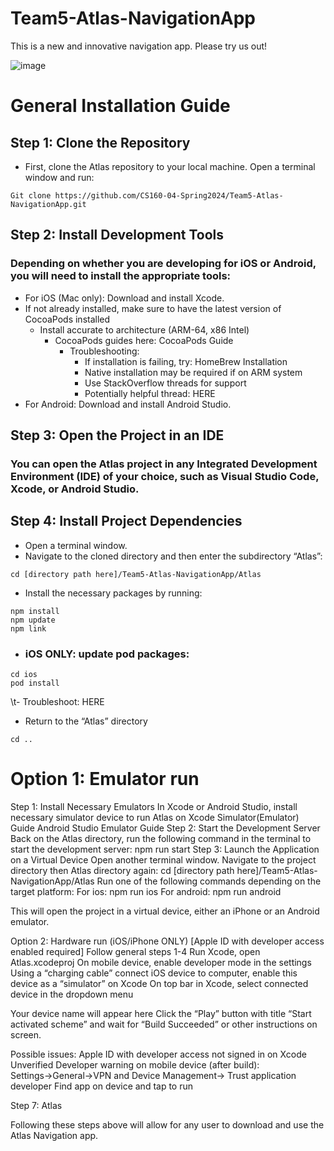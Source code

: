 # Team5-Atlas-NavigationApp

This is a new and innovative navigation app. Please try us out!

![image](https://github.com/CS160-04-Spring2024/Team5-Atlas-NavigationApp/assets/93296008/00dd4b3d-8932-4532-90d3-60f9a1625607)

# General Installation Guide
## Step 1: Clone the Repository 
- First, clone the Atlas repository to your local machine. Open a terminal window and run:
```
Git clone https://github.com/CS160-04-Spring2024/Team5-Atlas-NavigationApp.git
```

## Step 2: Install Development Tools 
### Depending on whether you are developing for iOS or Android, you will need to install the appropriate tools:

- For iOS (Mac only): Download and install Xcode.
- If not already installed, make sure to have the latest version of CocoaPods installed
    - Install accurate to architecture (ARM-64, x86 Intel)
        - CocoaPods guides here: CocoaPods Guide
            - Troubleshooting: 
                - If installation is failing, try: HomeBrew Installation
                - Native installation may be required if on ARM system
                - Use StackOverflow threads for support
                - Potentially helpful thread: HERE
- For Android: Download and install Android Studio.

## Step 3: Open the Project in an IDE 

### You can open the Atlas project in any Integrated Development Environment (IDE) of your choice, such as Visual Studio Code, Xcode, or Android Studio. 

## Step 4: Install Project Dependencies 
- Open a terminal window. 
- Navigate to the cloned directory and then enter the subdirectory “Atlas”:
```
cd [directory path here]/Team5-Atlas-NavigationApp/Atlas
```
- Install the necessary packages by running:
```
npm install
npm update
npm link
```
- ### iOS ONLY: update pod packages:
```
cd ios
pod install
```
\t- Troubleshoot: HERE
- Return to the “Atlas” directory
```
cd ..
```
# Option 1: Emulator run
Step 1: Install Necessary Emulators
In Xcode or Android Studio, install necessary simulator device to run Atlas on
Xcode Simulator(Emulator) Guide
Android Studio Emulator Guide
Step 2: Start the Development Server
Back on the Atlas directory, run the following command in the terminal to start the development server:
npm run start
Step 3: Launch the Application on a Virtual Device 
Open another terminal window. 
Navigate to the project directory then Atlas directory again:
cd [directory path here]/Team5-Atlas-NavigationApp/Atlas
Run one of the following commands depending on the target platform:
For ios: npm run ios
For android: npm run android


This will open the project in a virtual device, either an iPhone or an Android emulator.

Option 2: Hardware run (iOS/iPhone ONLY) [Apple ID with developer access enabled required]
Follow general steps 1-4
Run Xcode, open Atlas.xcodeproj
On mobile device, enable developer mode in the settings
Using a “charging cable” connect iOS device to computer, enable this device as a “simulator” on Xcode
On top bar in Xcode, select connected device in the dropdown menu

Your device name will appear here
Click the “Play” button with title “Start activated scheme” and wait for “Build Succeeded” or other instructions on screen.

Possible issues:
Apple ID with developer access not signed in on Xcode
Unverified Developer warning on mobile device (after build):
Settings→General→VPN and Device Management→ Trust application developer
Find app on device and tap to run


Step 7: Atlas

Following these steps above will allow for any user to download and use the Atlas Navigation app. 



